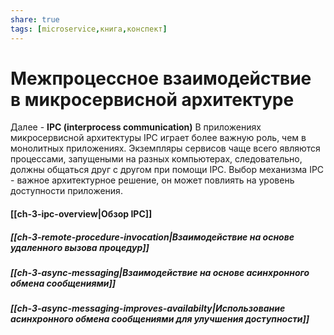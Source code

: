 ```yaml
---
share: true
tags: [microservice,книга,конспект]
---
```

# Межпроцессное взаимодействие в микросервисной архитектуре
Далее - **IPC (interprocess communication)**
В приложениях микросервисной архитектуры IPC играет более важную роль, чем в монолитных приложениях. Экземпляры сервисов чаще всего являются процессами, запущеными на разных компьютерах, следовательно, должны общаться друг с другом при помощи IPC. Выбор механизма IPC  - важное архитектурное решение, он может повлиять на уровень доступности приложения.

#### [[ch-3-ipc-overview|Обзор IPC]]
##### [[ch-3-remote-procedure-invocation|Взаимодействие на основе удаленного вызова процедур]]
##### [[ch-3-async-messaging|Взаимодействие на основе асинхронного обмена сообщениями]]
##### [[ch-3-async-messaging-improves-availabilty|Использование асинхронного обмена сообщениями для улучшения доступности]]